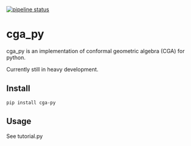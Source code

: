 [![pipeline status](https://gitlab.com/physicspenguin/CGApy/badges/development/pipeline.svg)](https://gitlab.com/physicspenguin/CGApy/-/commits/development)

# cga_py

cga_py is an implementation of conformal geometric algebra (CGA) for python.

Currently still in heavy development.

## Install
```
pip install cga-py
```

## Usage
See tutorial.py
